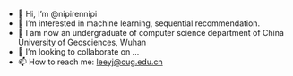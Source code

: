 - 👋 Hi, I’m @nipirennipi
- 👀 I’m interested in machine learning, sequential recommendation.
- 🌱 I am now an undergraduate of computer science department of China University of Geosciences, Wuhan
- 💞️ I’m looking to collaborate on ...
- 📫 How to reach me: leeyj@cug.edu.cn

<!---
nipirennipi/nipirennipi is a ✨ special ✨ repository because its `README.md` (this file) appears on your GitHub profile.
You can click the Preview link to take a look at your changes.
--->
